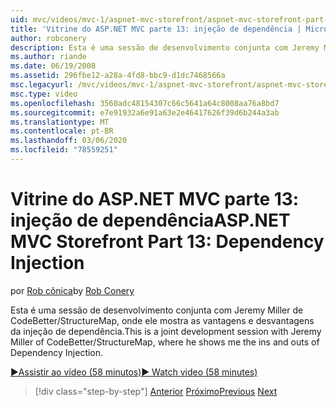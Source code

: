 ```yaml
---
uid: mvc/videos/mvc-1/aspnet-mvc-storefront/aspnet-mvc-storefront-part-13-dependency-injection
title: 'Vitrine do ASP.NET MVC parte 13: injeção de dependência | Microsoft Docs'
author: robconery
description: Esta é uma sessão de desenvolvimento conjunta com Jeremy Miller de CodeBetter/StructureMap, onde ele mostra as vantagens e desvantagens da injeção de dependência.
ms.author: riande
ms.date: 06/19/2008
ms.assetid: 296fbe12-a28a-4fd8-bbc9-d1dc7468566a
msc.legacyurl: /mvc/videos/mvc-1/aspnet-mvc-storefront/aspnet-mvc-storefront-part-13-dependency-injection
msc.type: video
ms.openlocfilehash: 3560adc48154307c66c5641a64c8008aa76a8bd7
ms.sourcegitcommit: e7e91932a6e91a63e2e46417626f39d6b244a3ab
ms.translationtype: MT
ms.contentlocale: pt-BR
ms.lasthandoff: 03/06/2020
ms.locfileid: "78559251"
---
```

# <a name="aspnet-mvc-storefront-part-13-dependency-injection"></a><span data-ttu-id="51f41-103">Vitrine do ASP.NET MVC parte 13: injeção de dependência</span><span class="sxs-lookup"><span data-stu-id="51f41-103">ASP.NET MVC Storefront Part 13: Dependency Injection</span></span>

<span data-ttu-id="51f41-104">por [Rob cônica](https://github.com/robconery)</span><span class="sxs-lookup"><span data-stu-id="51f41-104">by [Rob Conery](https://github.com/robconery)</span></span>

<span data-ttu-id="51f41-105">Esta é uma sessão de desenvolvimento conjunta com Jeremy Miller de CodeBetter/StructureMap, onde ele mostra as vantagens e desvantagens da injeção de dependência.</span><span class="sxs-lookup"><span data-stu-id="51f41-105">This is a joint development session with Jeremy Miller of CodeBetter/StructureMap, where he shows me the ins and outs of Dependency Injection.</span></span>

[<span data-ttu-id="51f41-106">&#9654;Assistir ao vídeo (58 minutos)</span><span class="sxs-lookup"><span data-stu-id="51f41-106">&#9654; Watch video (58 minutes)</span></span>](https://channel9.msdn.com/Blogs/ASP-NET-Site-Videos/aspnet-mvc-storefront-part-13-dependency-injection)

> [!div class="step-by-step"]
> <span data-ttu-id="51f41-107">[Anterior](aspnet-mvc-storefront-part-12-mocking.md)
> [Próximo](aspnet-mvc-storefront-part-14-rich-client-interaction.md)</span><span class="sxs-lookup"><span data-stu-id="51f41-107">[Previous](aspnet-mvc-storefront-part-12-mocking.md)
[Next](aspnet-mvc-storefront-part-14-rich-client-interaction.md)</span></span>
